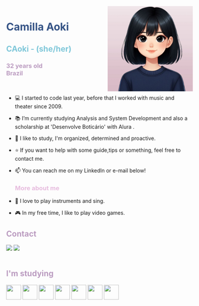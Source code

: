 <img align="right" width="230px" src="src/avatar.png" >
<div display="inline-block">
 
 <h1 align="left" style="color:#365486;"> Camilla Aoki</h1> 
 <h2 style="color:#7FC7D9;">CAoki - (she/her)</h2>
  <h3 style="color:#BB9CC0;">32 years old<br> Brazil</h3>

</div>
</br>

- 💻 I started to code last year, before that I worked with music and theater since 2009. 
- 📚 I’m currently studying Analysis and System Development and also a scholarship at 'Desenvolve Boticário' with Alura .
- 📖 I like to study, I'm organized, determined and proactive.
- ⭐ If you want to help with some guide,tips or something, feel free to contact me.
- 📫 You can reach me on my LinkedIn or e-mail below!
  
  <h3 style="color:#E7BCDE;">More about me</h3>

- 🎵 I love to play instruments and sing.
- 🎮 In my free time, I like to play video games.
##
## <span style="color:#BB9CC0;">Contact</span>

<div>
<a href = "mailto:caokicontato@gmail.com"><img loading="lazy" src="https://img.shields.io/badge/Gmail-D14836?style=for-the-badge&logo=gmail&logoColor=white" target="_blank"></a>
<a href="https://www.linkedin.com/in/aokicamilla" target="_blank"><img loading="lazy" src="https://img.shields.io/badge/-LinkedIn-%230077B5?style=for-the-badge&logo=linkedin&logoColor=white" target="_blank"></a>   
</div>
<br>

## <span style="color:#BB9CC0;">I'm studying</span>

<img loading="lazy" src="https://cdn.jsdelivr.net/gh/devicons/devicon@latest/icons/html5/html5-plain-wordmark.svg" width="40" height="40" /> <img loading="lazy" src="https://cdn.jsdelivr.net/gh/devicons/devicon@latest/icons/css3/css3-plain-wordmark.svg" width="40" height="40"/>
<img loading=lazy src="https://cdn.jsdelivr.net/gh/devicons/devicon@latest/icons/javascript/javascript-plain.svg" width="40" height="40"/>
<img loading=lazy src="https://cdn.jsdelivr.net/gh/devicons/devicon@latest/icons/react/react-original-wordmark.svg" width="40" height="40"/>
<img loading=lazy src="https://cdn.jsdelivr.net/gh/devicons/devicon@latest/icons/git/git-plain-wordmark.svg" width="40" height="40"/>
<img loading=lazy src="https://cdn.jsdelivr.net/gh/devicons/devicon@latest/icons/azuresqldatabase/azuresqldatabase-original.svg" width="40" height="40"/>
<img loading=lazy src="https://cdn.jsdelivr.net/gh/devicons/devicon@latest/icons/angularjs/angularjs-plain.svg" width="40" height="40"/>
<br>






